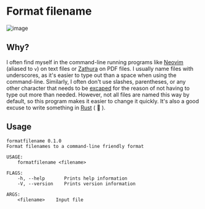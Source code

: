 # Format filename

![image](https://github.com/JakeRoggenbuck/format-filename/assets/35516367/02a60dc3-a694-4dd4-8976-d269940727c9)

## Why?
I often find myself in the command-line running programs like [Neovim](https://neovim.io/) (aliased to `v`) on text files or [Zathura](https://github.com/pwmt/zathura) on PDF files.
I usually name files with underscores, as it's easier to type out than a space when using the command-line. Similarly, I often don't use slashes, parentheses, or any other character that needs to be [excaped](https://en.wikipedia.org/wiki/Escape_character) for the reason of not having to type out more than needed. However, not all files are named this way by default, so this program makes it easier to change it quickly. It's also a good excuse to write something in [Rust](https://www.rust-lang.org/) ( :crab: ).

## Usage

```
formatfilename 0.1.0
Format filenames to a command-line friendly format

USAGE:
    formatfilename <filename>

FLAGS:
    -h, --help       Prints help information
    -V, --version    Prints version information

ARGS:
    <filename>    Input file
```
